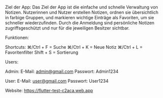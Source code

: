 Ziel der App:
Das Ziel der App ist die einfache und schnelle Verwaltung von Notizen. Nutzerinnen und Nutzer erstellen Notizen, ordnen sie übersichtlich in farbige Gruppen, und markieren wichtige Einträge als Favoriten, um sie schneller wiederzufinden. Durch die Anmeldung sind persönliche Notizen zugriffsgeschützt und nur für die jeweiligen Besitzer sichtbar.


Funktionen:


Shortcuts:
⌘/Ctrl + F = Suche
⌘/Ctrl + K = Neue Notiz
⌘/Ctrl + L = Favoritenfilter
Shift + S = Sortierung

Users:

Admin:
E-Mail: admin@gmail.com
Passwort: Admin1234

User:
E-Mail: user@gmail.com
Passwort: User1234

Website: https://flutter-test-c2aca.web.app
